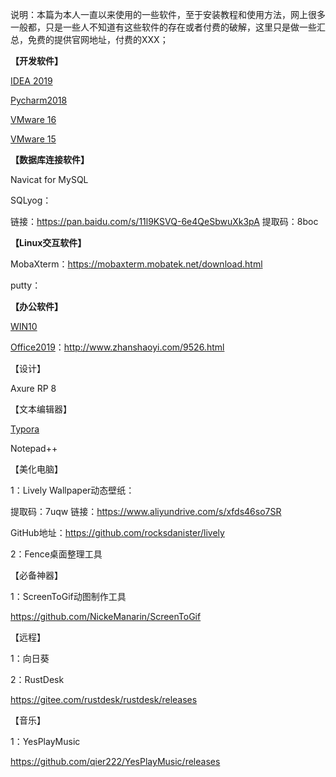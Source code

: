 说明：本篇为本人一直以来使用的一些软件，至于安装教程和使用方法，网上很多一般都，只是一些人不知道有这些软件的存在或者付费的破解，这里只是做一些汇总，免费的提供官网地址，付费的XXX；

**【开发软件】**

[IDEA 2019](http://mp.weixin.qq.com/s?__biz=MzIyNjk1MjA5MA==&mid=2247496540&idx=1&sn=70d35db4f02f28ecefcdaecbd3b95bda&chksm=e86a25a9df1dacbff1ca6f498ccde19274beaf5cea7517c0fab5e832d47a195806e8604a83b3&scene=21#wechat_redirect)

[Pycharm2018](http://mp.weixin.qq.com/s?__biz=MzIyNjk1MjA5MA==&mid=2247501257&idx=1&sn=26d1f94480cb44770af4683891108078&chksm=e86a133cdf1d9a2ae911164aaa836df7367035a1cd6074f8e485b18237abb41e717331973d05&scene=21#wechat_redirect)

[VMware 16](http://mp.weixin.qq.com/s?__biz=MzIyNjk1MjA5MA==&mid=2247498992&idx=1&sn=a5d431ee752603575663fa5874262bf0&chksm=e86a2a05df1da3131717fa9827c8ec69029e8dc755eaed720ed47dfcaea6035a5d05a0d53e16&scene=21#wechat_redirect)

[VMware 15](http://mp.weixin.qq.com/s?__biz=MzIyNjk1MjA5MA==&mid=2247490972&idx=1&sn=ab5e633f55dcde1bd44454b47ffd5e59&chksm=e869cb69df1e427f24422ae9371d76b857e07b5053db0817310474c3fa835f2ab8e432113024&scene=21#wechat_redirect)

**【数据库连接软件】**

Navicat for MySQL

SQLyog：

链接：https://pan.baidu.com/s/11l9KSVQ-6e4QeSbwuXk3pA 提取码：8boc

**【Linux交互软件】**

MobaXterm：https://mobaxterm.mobatek.net/download.html

putty：

**【办公软件】**

[WIN10](http://mp.weixin.qq.com/s?__biz=MzIyNjk1MjA5MA==&mid=2247487621&idx=1&sn=d523de9a81ff14e879a5afef47d6ea28&chksm=e869c670df1e4f66605ee3c2ff63cdb27d80aef4c8779a6b7449af3d4b384d2762429c200f07&scene=21#wechat_redirect)

[Office2019](https://mp.weixin.qq.com/s?__biz=MzIyNjk1MjA5MA==&mid=2247490215&idx=1&sn=43d77f434df9ad4b64d52e56f2b1d7e3&chksm=e869cc52df1e4544ec0ab9b4f4e0cb246d15207f45198415f45f7b63a71cc784295cc9c82623&scene=21#wechat_redirect)：http://www.zhanshaoyi.com/9526.html

【设计】

Axure RP 8

【文本编辑器】

[Typora](http://mp.weixin.qq.com/s?__biz=MzIyNjk1MjA5MA==&mid=2247492495&idx=1&sn=5b722c8e5aadb65fc726d6e7e703b4c7&chksm=e86a357adf1dbc6c87fe507a3a95fbf6e5db0e0e0fee209a615581baa75ec0398e3410b67a56&scene=21#wechat_redirect)

Notepad++

【美化电脑】

1：Lively Wallpaper动态壁纸：

提取码：7uqw 链接：https://www.aliyundrive.com/s/xfds46so7SR

GitHub地址：https://github.com/rocksdanister/lively

2：Fence桌面整理工具



【必备神器】

1：ScreenToGif动图制作工具

https://github.com/NickeManarin/ScreenToGif

【远程】

1：向日葵

2：RustDesk

https://gitee.com/rustdesk/rustdesk/releases

【音乐】

1：YesPlayMusic

https://github.com/qier222/YesPlayMusic/releases
